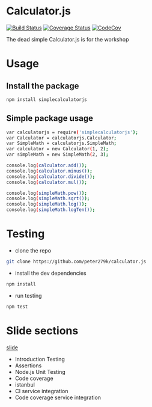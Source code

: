 # Calculator.js

[![Build Status](https://travis-ci.org/peter279k/Calculator.js.svg?branch=master)](https://travis-ci.org/peter279k/Calculator.js)
[![Coverage Status](https://coveralls.io/repos/github/peter279k/Calculator.js/badge.svg?branch=master)](https://coveralls.io/github/peter279k/Calculator.js?branch=master)
[![CodeCov](https://codecov.io/gh/peter279k/Calculator.js/branch/master/graph/badge.svg)](https://codecov.io/gh/peter279k/Calculator.js)

The dead simple Calculator.js is for the workshop

# Usage

## Install the package
```bash
npm install simplecalculatorjs
```
## Simple package usage

```bash
var calculatorjs = require('simplecalculatorjs');
var Calculator = calculatorjs.Calculator;
var SimpleMath = calculatorjs.SimpleMath;
var calculator = new Calculator(1, 2);
var simpleMath = new SimpleMath(2, 3);

console.log(calculator.add());
console.log(calculator.minus());
console.log(calculator.divide());
console.log(calculator.mul());

console.log(simpleMath.pow());
console.log(simpleMath.sqrt());
console.log(simpleMath.log());
console.log(simpleMath.logTen());

```

# Testing

- clone the repo
```bash
git clone https://github.com/peter279k/calculator.js
```

- install the dev dependencies
```bash
npm install
```
- run testing
```bash
npm test
```

# Slide sections

[slide](http)

- Introduction Testing
- Assertions
- Node.js Unit Testing
- Code coverage
- istanbul
- CI service integration
- Code coverage service integration
